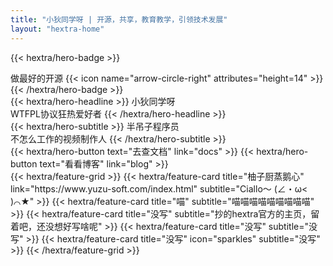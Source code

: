 ```yaml
---
title: "小狄同学呀 | 开源，共享，教育教学，引领技术发展"
layout: "hextra-home"
---
```


{{< hextra/hero-badge >}}
  <div class="hx:w-2 hx:h-2 hx:rounded-full hx:bg-primary-400"></div>
  <span>做最好的开源</span>
  {{< icon name="arrow-circle-right" attributes="height=14" >}}
{{< /hextra/hero-badge >}}

<div class="hx:mt-6 hx:mb-6">
{{< hextra/hero-headline >}}
  小狄同学呀&nbsp;<br class="hx:sm:block hx:hidden" />WTFPL协议狂热爱好者
{{< /hextra/hero-headline >}}
</div>

<div class="hx:mb-12">
{{< hextra/hero-subtitle >}}
  半吊子程序员&nbsp;<br class="hx:sm:block hx:hidden" />不怎么工作的视频制作人
{{< /hextra/hero-subtitle >}}
</div>

<div class="hx:mb-6">
{{< hextra/hero-button text="去查文档" link="docs" >}}
{{< hextra/hero-button text="看看博客" link="blog" >}}
</div>

<div class="hx:mt-6"></div>
{{< hextra/feature-grid >}}
  {{< hextra/feature-card
    title="柚子厨蒸鹅心"
	link="https://www.yuzu-soft.com/index.html"
    subtitle="Ciallo～ (∠・ω< )⌒★"
  >}}
  {{< hextra/feature-card
    title="喵"
    subtitle="喵喵喵喵喵喵喵喵喵"
  >}}
  {{< hextra/feature-card
    title="没写"
    subtitle="抄的hextra官方的主页，留着吧，还没想好写啥呢"
  >}}
  {{< hextra/feature-card
    title="没写"
    subtitle="没写"
  >}}
  {{< hextra/feature-card
    title="没写"
    icon="sparkles"
    subtitle="没写"
  >}}
{{< /hextra/feature-grid >}}
